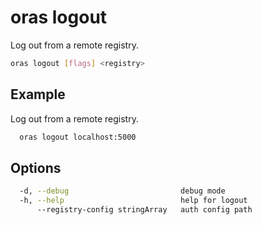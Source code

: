 # oras logout

Log out from a remote registry.

```bash
oras logout [flags] <registry>
```

## Example

Log out from a remote registry.

```bash
  oras logout localhost:5000
```



## Options

```bash
  -d, --debug                         debug mode
  -h, --help                          help for logout
      --registry-config stringArray   auth config path
```

